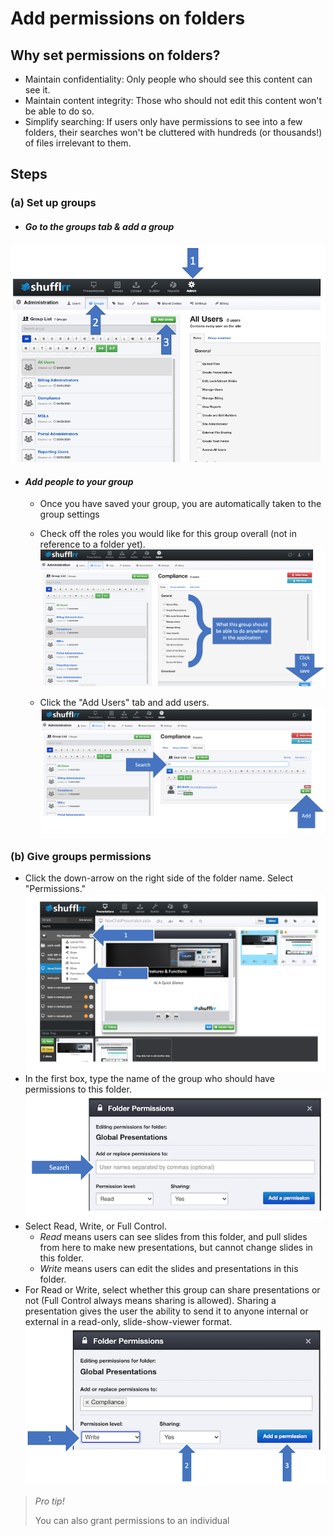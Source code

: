 # Add permissions on folders

## Why set permissions on folders? 
* Maintain confidentiality: Only people who should see this content can see it.
* Maintain content integrity: Those who should not edit this content won't be able to do so. 
* Simplify searching: If users only have permissions to see into a few folders, their searches won't be cluttered with hundreds (or thousands!) of files irrelevant to them. 

## Steps

### (a) Set up groups 

* #### _Go to the groups tab & add a group_ 
![Creating a group](img/presentations-permissions-groups.png)

* #### _Add people to your group_ 
    * Once you have saved your group, you are automatically taken to the group settings 
    * Check off the roles you would like for this group overall (not in reference to a folder yet). 
![Adding roles to a group](img/presentations-permissions-grouproles.png)

    * Click the "Add Users" tab and add users.
![Adding people to a group](img/presentations-permissions-groups-addusers.png)

### (b) Give groups permissions 
* Click the down-arrow on the right side of the folder name. Select "Permissions."
![Giving permissions to a folder](img/presentations-permissions.png) 
* In the first box, type the name of the group who should have permissions to this folder. 
![Search for the group you want to give permissions to](img/presentations-permissions-modal.png)
* <a name="readOnlyPermissionSetup"></a>Select Read, Write, or Full Control.
    * _Read_ means users can see slides from this folder, and pull slides from here to make new presentations, but cannot change slides in this folder. 
    * _Write_  means users can edit the slides and presentations in this folder. 
* For Read or Write, select whether this group can share presentations or not (Full Control always means sharing is allowed). Sharing a presentation gives the user the ability to send it to anyone internal or external in a read-only, slide-show-viewer format. 
![Select read, write, and share as appropriate](img/presentations-permissions-modal2.png)


> *Pro tip!*
> 
> You can also grant permissions to an individual

